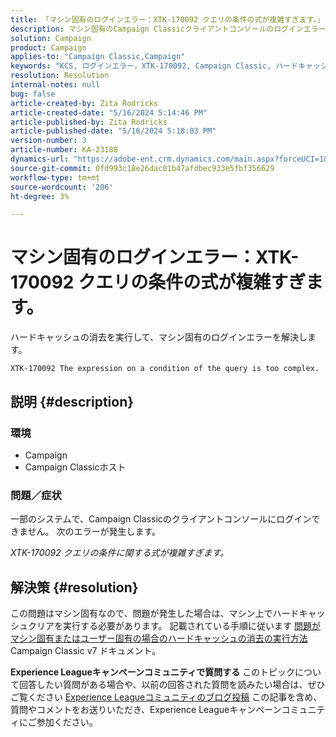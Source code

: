 ```yaml
---
title: 「マシン固有のログインエラー：XTK-170092 クエリの条件の式が複雑すぎます。」
description: マシン固有のCampaign Classicクライアントコンソールのログインエラーを解決する方法を説明します。
solution: Campaign
product: Campaign
applies-to: "Campaign Classic,Campaign"
keywords: "KCS, ログインエラー，XTK-170092, Campaign Classic, ハードキャッシュの消去"
resolution: Resolution
internal-notes: null
bug: false
article-created-by: Zita Rodricks
article-created-date: "5/16/2024 5:14:46 PM"
article-published-by: Zita Rodricks
article-published-date: "5/16/2024 5:18:03 PM"
version-number: 3
article-number: KA-23188
dynamics-url: "https://adobe-ent.crm.dynamics.com/main.aspx?forceUCI=1&pagetype=entityrecord&etn=knowledgearticle&id=d0fb31c5-a713-ef11-9f89-6045bd0298d4"
source-git-commit: 0fd993c18e26dac01b47afdbec933e5fbf356629
workflow-type: tm+mt
source-wordcount: '206'
ht-degree: 3%

---
```


# マシン固有のログインエラー：XTK-170092 クエリの条件の式が複雑すぎます。


ハードキャッシュの消去を実行して、マシン固有のログインエラーを解決します。




```
XTK-170092 The expression on a condition of the query is too complex.
```




## 説明 {#description}


### <b>環境</b>

- Campaign
- Campaign Classicホスト




### <b>問題／症状</b>

一部のシステムで、Campaign Classicのクライアントコンソールにログインできません。 次のエラーが発生します。

*XTK-170092 クエリの条件に関する式が複雑すぎます。*


## 解決策 {#resolution}


この問題はマシン固有なので、問題が発生した場合は、マシン上でハードキャッシュクリアを実行する必要があります。 記載されている手順に従います [問題がマシン固有またはユーザー固有の場合のハードキャッシュの消去の実行方法](https://experienceleague.adobe.com/docs/campaign-classic/using/getting-started/starting-with-adobe-campaign/faq/faq-campaign-config.html#perform-hard-cache-clear)Campaign Classic v7 ドキュメント。


<b>Experience Leagueキャンペーンコミュニティで質問する</b>
このトピックについて回答したい質問がある場合や、以前の回答された質問を読みたい場合は、ぜひご覧ください [Experience Leagueコミュニティのブログ投稿](https://experienceleaguecommunities.adobe.com/t5/adobe-campaign-classic-blogs/introducing-top-kcs-articles-curated-for-your-troubleshooting/bc-p/672426#M132 "リンクをたどる") この記事を含め、質問やコメントをお送りいただき、Experience Leagueキャンペーンコミュニティにご参加ください。
